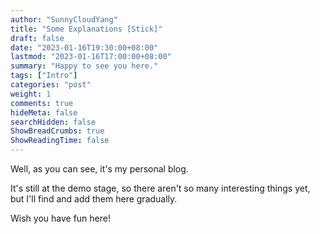 ```yaml
---
author: "SunnyCloudYang"
title: "Some Explanations [Stick]"
draft: false
date: "2023-01-16T19:30:00+08:00"
lastmod: "2023-01-16T17:00:00+08:00"
summary: "Happy to see you here."
tags: ["Intro"]
categories: "post"
weight: 1
comments: true
hideMeta: false
searchHidden: false
ShowBreadCrumbs: true
ShowReadingTime: false
---
```


Well, as you can see, it's my personal blog.

It's still at the demo stage, so there aren't so many interesting things yet, but I'll find and add them here gradually.

Wish you have fun here!
